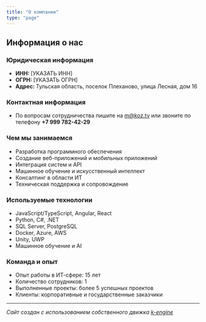```yaml
---
title: "О компании"
type: "page"
---
```


<div class="accreditation-info">
  <h2>Информация о нас</h2>
  
  <div class="legal-info">
    <h3>Юридическая информация</h3>
    <ul>
      <li><strong>ИНН: </strong> [УКАЗАТЬ ИНН]</li>
      <li><strong>ОГРН: </strong> [УКАЗАТЬ ОГРН]</li>
      <li><strong>Адрес: </strong>Тульская область, поселок Плеханово, улица Лесная, дом 16</li>
    </ul>
  </div>

  <div class="contact-info">
    <h3>Контактная информация</h3>
    <ul>
      <li>По вопросам сотрудничества пишите на <a href="mailto:m@koz.tv">m@koz.tv</a> или звоните по телефону <strong>+7 999 782-42-29</strong></li>
    </ul>
  </div>

  <div class="activity-info">
    <h3>Чем мы занимаемся</h3>
    <ul>
      <li>Разработка программного обеспечения</li>
      <li>Создание веб-приложений и мобильных приложений</li>
      <li>Интеграция систем и API</li>
      <li>Машинное обучение и искусственный интеллект</li>
      <li>Консалтинг в области ИТ</li>
      <li>Техническая поддержка и сопровождение</li>
    </ul>
  </div>

  <div class="technologies">
    <h3>Используемые технологии</h3>
    <ul>
      <li>JavaScript/TypeScript, Angular, React</li>
      <li>Python, C#, .NET</li>
      <li>SQL Server, PostgreSQL</li>
      <li>Docker, Azure, AWS</li>
      <li>Unity, UWP</li>
      <li>Машинное обучение и AI</li>
    </ul>
  </div>

  <div class="team-info">
    <h3>Команда и опыт</h3>
    <ul>
      <li>Опыт работы в ИТ-сфере: 15 лет</li>
      <li>Количество сотрудников: 1</li>
      <li>Выполненные проекты: более 5 успешных проектов</li>
      <li>Клиенты: корпоративные и государственные заказчики</li>
    </ul>
  </div>
</div>



---

*Сайт создан с использованием собственного движка [k-engine](https://github.com/mixvlad/k-engine)* 